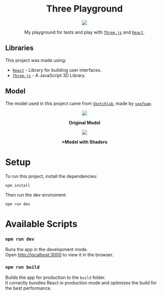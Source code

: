 <h1 align="center">Three Playground</h1> 

<div align="center">

  <img src="https://raw.githubusercontent.com/Zurkon/repo-assets/main/three-playground/three-playground.png" />

My playground for tests and play with [`Three.js`](https://threejs.org/) and [`React`](https://facebook.github.io/react/).

</div>

## Libraries

This project was made using:

- [`React`](https://facebook.github.io/react/) - Library for building user interfaces.
- [`Three.js`](https://threejs.org/) - A JavaScript 3D Library.

## Model

The model used in this project came from [`Sketchlab`](https://sketchfab.com/3d-models/smol-ame-in-an-upcycled-terrarium-hololiveen-490cecc249d242188fda5ad3160a4b24), made by [`seafoam`](https://sketchfab.com/seafoam).

<div align="center">
  <img src="https://raw.githubusercontent.com/Zurkon/repo-assets/main/three-playground/original.png">
  
  **Original Model**
  
</div>


<div align="center">
  <img src="https://raw.githubusercontent.com/Zurkon/repo-assets/main/three-playground/three-playground.png">
  
  **>Model with Shaders**
  
</div>

# Setup

To run this project, install the dependencies:
```
npm install
```

Then run the dev enviroment:
```
npm run dev
```

# Available Scripts

### `npm run dev`

Runs the app in the development mode.\
Open [http://localhost:3000](http://localhost:3000) to view it in the browser.

### `npm run build`

Builds the app for production to the `build` folder.\
It correctly bundles React in production mode and optimizes the build for the best performance.
